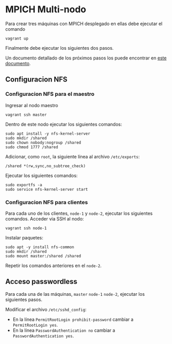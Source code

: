 # MPICH Multi-nodo

Para crear tres máquinas con MPICH desplegado en ellas debe ejecutar el comando 

```
vagrant up
```

Finalmente debe ejecutar los siguientes dos pasos.

Un documento detallado de los próximos pasos los puede encontrar en [este documento](https://docs.google.com/document/d/1IgQXv81USdHU4lRUsbXPN017BAPUXdqi5t9BUa6yXF8/edit?usp=sharing).

## Configuracion NFS

### Configuracion NFS para el maestro

Ingresar al nodo maestro

```
vagrant ssh master
```

Dentro de este nodo ejecutar los siguientes comandos:

```
sudo apt install -y nfs-kernel-server
sudo mkdir /shared
sudo chown nobody:nogroup /shared
sudo chmod 1777 /shared
```

Adicionar, como `root`, la siguiente línea al archivo `/etc/exports`:

```
/shared *(rw,sync,no_subtree_check)
```

Ejecutar los siguientes comandos:

```
sudo exportfs -a
sudo service nfs-kernel-server start
```

### Configuracion NFS para clientes

Para cada uno de los clientes, `node-1` y `node-2`, ejecutar los siguientes comandos. 
Acceder via SSH al nodo:

```
vagrant ssh node-1
```

Instalar paquetes:

```
sudo apt -y install nfs-common
sudo mkdir /shared
sudo mount master:/shared /shared
```

Repetir los comandos anteriores en el `node-2`.

## Acceso passwordless

Para cada una de las máquinas, `master` `node-1` `node-2`, ejecutar los siguientes pasos.

Modificar el archivo `/etc/sshd_config`:

* En la línea `PermitRootLogin prohibit-password` cambiar a `PermitRootLogin yes`.
* En la línea `PasswordAuthentication no` cambiar a `PasswordAuthentication yes`. 


